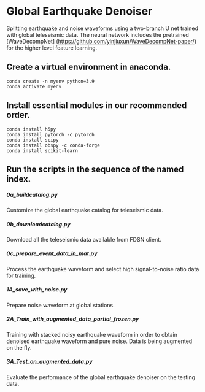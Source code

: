 # Global Earthquake Denoiser  
Splitting earthquake and noise waveforms using a two-branch U net trained with global teleseismic data.
The neural network includes the pretrained [WaveDecompNet] (https://github.com/yinjiuxun/WaveDecompNet-paper/) for the higher level feature learning.

## Create a virtual environment in anaconda.
```
conda create -n myenv python=3.9
conda activate myenv
```
## Install essential modules in our recommended order.
```
conda install h5py
conda install pytorch -c pytorch
conda install scipy
conda install obspy -c conda-forge
conda install scikit-learn
```
## Run the scripts in the sequence of the named index.
##### 0a_buildcatalog.py
Customize the global earthquake catalog for teleseismic data.   
##### 0b_downloadcatalog.py
Download all the teleseismic data available from FDSN client.
##### 0c_prepare_event_data_in_mat.py
Process the earthquake waveform and select high signal-to-noise ratio data for training.
##### 1A_save_with_noise.py
Prepare noise waveform at global stations.
##### 2A_Train_with_augmented_data_partial_frozen.py
Training with stacked noisy earthquake waveform in order to obtain denoised earthquake waveform and pure noise. Data is being augmented on the fly.
##### 3A_Test_on_augmented_data.py
Evaluate the performance of the global earthquake denoiser on the testing data.

